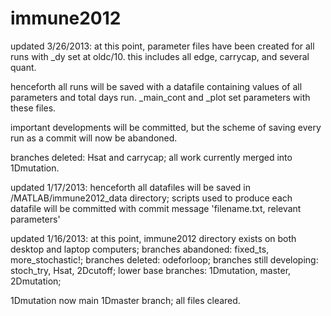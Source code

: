 immune2012
=========

updated 3/26/2013:
at this point, parameter files have been created
for all runs with _dy set at oldc/10. this includes
all edge, carrycap, and several quant.

henceforth all runs will be saved with a datafile
containing values of all parameters and total days run.
_main_cont and _plot set parameters with these files.

important developments will be committed, but the scheme
of saving every run as a commit will now be abandoned.

branches deleted: Hsat and carrycap; all work currently
merged into 1Dmutation.

updated 1/17/2013:
henceforth all datafiles will be saved in
/MATLAB/immune2012_data directory;
scripts used to produce each datafile will be committed
with commit message 'filename.txt, relevant parameters'

updated 1/16/2013:
at this point, immune2012 directory exists
on both desktop and laptop computers;
branches abandoned: fixed_ts, more_stochastic!;
branches deleted: odeforloop;
branches still developing: stoch_try, Hsat, 2Dcutoff;
lower base branches: 1Dmutation, master, 2Dmutation;

1Dmutation now main 1Dmaster branch; all files cleared.
